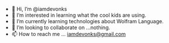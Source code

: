 - 👋 Hi, I’m @iamdevonks
- 👀 I’m interested in learning what the cool kids are using. 
- 🌱 I’m currently learning technologies about Wolfram Language.
- 💞️ I’m looking to collaborate on ...nothing.
- 📫 How to reach me ... iamdevonks@gmail.com

<!---
iamdevonks/iamdevonks is my personal repository space because its `README.md` (this file) appears on your GitHub profile.
You can click the Preview link to take a look at your changes.
--->
